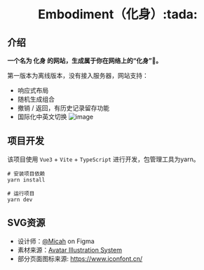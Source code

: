 <div align="center">
  <h1>Embodiment（化身）:tada:</h1>
</div>

## 介绍

**一个名为 化身 的网站，生成属于你在网络上的“化身”:camera_flash:。**

第一版本为离线版本，没有接入服务器，网站支持：
- 响应式布局
- 随机生成组合
- 撤销 / 返回，有历史记录留存功能
- 国际化中英文切换
![image](https://user-images.githubusercontent.com/65054017/167252699-0a023feb-c52e-4ea3-9c77-381a0754dfa2.png)

## 项目开发

该项目使用 `Vue3` + `Vite` + `TypeScript` 进行开发，包管理工具为yarn。

```
# 安装项目依赖
yarn install

# 运行项目
yarn dev
```

## SVG资源

- 设计师：[@Micah](https://www.figma.com/@Micah) on Figma
- 素材来源：[Avatar Illustration System](https://www.figma.com/community/file/829741575478342595)
- 部分页面图标来源: https://www.iconfont.cn/
